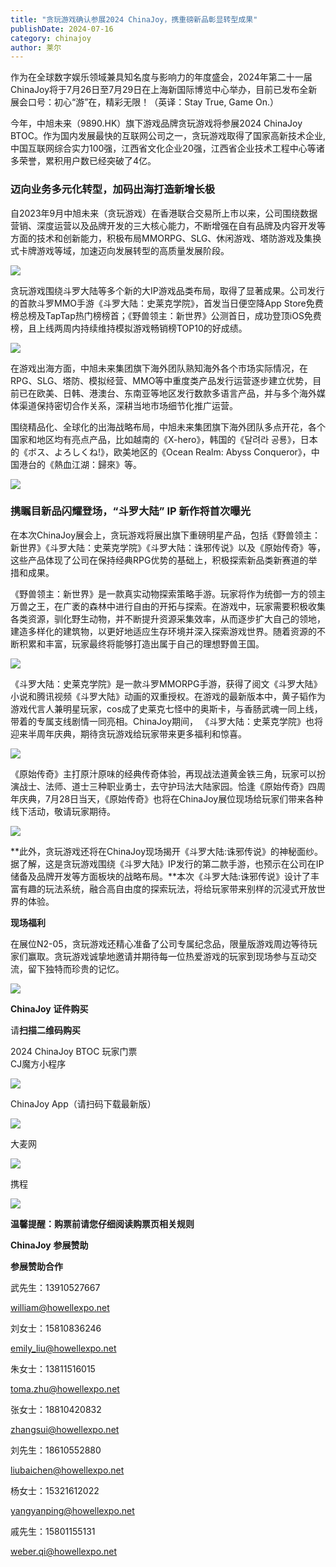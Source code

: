```yaml
---
title: "贪玩游戏确认参展2024 ChinaJoy，携重磅新品彰显转型成果"
publishDate: 2024-07-16
category: chinajoy
author: 莱尔
---
```


作为在全球数字娱乐领域兼具知名度与影响力的年度盛会，2024年第二十一届ChinaJoy将于7月26日至7月29日在上海新国际博览中心举办，目前已发布全新展会口号：初心“游”在，精彩无限！（英译：Stay True, Game On.）

今年，中旭未来（9890.HK）旗下游戏品牌贪玩游戏将参展2024 ChinaJoy BTOC。作为国内发展最快的互联网公司之一，贪玩游戏取得了国家高新技术企业,中国互联网综合实力100强，江西省文化企业20强，江西省企业技术工程中心等诸多荣誉，累积用户数已经突破了4亿。

### **迈向业务多元化转型，加码出海打造新增长极**

自2023年9月中旭未来（贪玩游戏）在香港联合交易所上市以来，公司围绕数据营销、深度运营以及品牌开发的三大核心能力，不断增强在自有品牌及内容开发等方面的技术和创新能力，积极布局MMORPG、SLG、休闲游戏、塔防游戏及集换式卡牌游戏等域，加速迈向发展转型的高质量发展阶段。

![](https://ec-net-1251389766.cos.ap-shanghai.myqcloud.com/wp-content/uploads/2024/07/20240716204148250.png)

贪玩游戏围绕斗罗大陆等多个新的大IP游戏品类布局，取得了显著成果。公司发行的首款斗罗MMO手游《斗罗大陆：史莱克学院》，首发当日便空降App Store免费榜总榜及TapTap热门榜榜首；《野兽领主：新世界》公测首日，成功登顶iOS免费榜，且上线两周内持续维持模拟游戏畅销榜TOP10的好成绩。

![](https://ec-net-1251389766.cos.ap-shanghai.myqcloud.com/wp-content/uploads/2024/07/20240716204150300.png)

在游戏出海方面，中旭未来集团旗下海外团队熟知海外各个市场实际情况，在RPG、SLG、塔防、模拟经营、MMO等中重度类产品发行运营逐步建立优势，目前已在欧美、日韩、港澳台、东南亚等地区发行数款多语言产品，并与多个海外媒体渠道保持密切合作关系，深耕当地市场细节化推广运营。

围绕精品化、全球化的出海战略布局，中旭未来集团旗下海外团队多点开花，各个国家和地区均有亮点产品，比如越南的《X-hero》，韩国的《달려라 공룡》，日本的《ボス、よろしくね!》，欧美地区的《Ocean Realm: Abyss Conqueror》，中国港台的《熱血江湖：歸來》等。

![](https://ec-net-1251389766.cos.ap-shanghai.myqcloud.com/wp-content/uploads/2024/07/20240716204154729.png)

### **携瞩目新品闪耀登场，“斗罗大陆” IP 新作将首次曝光**

在本次ChinaJoy展会上，贪玩游戏将展出旗下重磅明星产品，包括《野兽领主：新世界》《斗罗大陆：史莱克学院》《斗罗大陆：诛邪传说》以及《原始传奇》等，这些产品体现了公司在保持经典RPG优势的基础上，积极探索新品类新赛道的举措和成果。

《野兽领主：新世界》是一款真实动物探索策略手游。玩家将作为统御一方的领主万兽之王，在广袤的森林中进行自由的开拓与探索。在游戏中，玩家需要积极收集各类资源，驯化野生动物，并不断提升资源采集效率，从而逐步扩大自己的领地，建造多样化的建筑物，以更好地适应生存环境并深入探索游戏世界。随着资源的不断积累和丰富，玩家最终将能够打造出属于自己的理想野兽王国。

![](https://ec-net-1251389766.cos.ap-shanghai.myqcloud.com/wp-content/uploads/2024/07/20240716204156662.png)

《斗罗大陆：史莱克学院》是一款斗罗MMORPG手游，获得了阅文《斗罗大陆》小说和腾讯视频《斗罗大陆》动画的双重授权。在游戏的最新版本中，黄子韬作为游戏代言人兼明星玩家，cos成了史莱克七怪中的奥斯卡，与香肠武魂一同上线，带着的专属支线剧情一同亮相。ChinaJoy期间， 《斗罗大陆：史莱克学院》也将迎来半周年庆典，期待贪玩游戏给玩家带来更多福利和惊喜。

![](https://ec-net-1251389766.cos.ap-shanghai.myqcloud.com/wp-content/uploads/2024/07/20240716204159641.png)

《原始传奇》主打原汁原味的经典传奇体验，再现战法道黄金铁三角，玩家可以扮演战士、法师、道士三种职业勇士，去守护玛法大陆家园。恰逢《原始传奇》四周年庆典，7月28日当天，《原始传奇》也将在ChinaJoy展位现场给玩家们带来各种线下活动，敬请玩家期待。

![](https://ec-net-1251389766.cos.ap-shanghai.myqcloud.com/wp-content/uploads/2024/07/20240716204201421.png)

**此外，贪玩游戏还将在ChinaJoy现场揭开《斗罗大陆:诛邪传说》的神秘面纱。据了解，这是贪玩游戏围绕《斗罗大陆》IP发行的第二款手游，也预示在公司在IP储备及品牌开发等方面板块的战略布局。**本次《斗罗大陆:诛邪传说》设计了丰富有趣的玩法系统，融合高自由度的探索玩法，将给玩家带来别样的沉浸式开放世界的体验。

  
**现场福利**

在展位N2-05，贪玩游戏还精心准备了公司专属纪念品，限量版游戏周边等待玩家们赢取。贪玩游戏诚挚地邀请并期待每一位热爱游戏的玩家到现场参与互动交流，留下独特而珍贵的记忆。

![](https://ec-net-1251389766.cos.ap-shanghai.myqcloud.com/wp-content/uploads/2024/07/20240716204203612.png)

**ChinaJoy** **证件购买**

  
请**扫描二维码购买**

2024 ChinaJoy BTOC 玩家门票  
CJ魔方小程序  

![](https://ec-net-1251389766.cos.ap-shanghai.myqcloud.com/wp-content/uploads/2024/07/20240716204209322.png)

  
ChinaJoy App（请扫码下载最新版）

![](https://ec-net-1251389766.cos.ap-shanghai.myqcloud.com/wp-content/uploads/2024/07/20240716204212974.png)

大麦网

![](https://ec-net-1251389766.cos.ap-shanghai.myqcloud.com/wp-content/uploads/2024/07/20240716204214689.png)

携程

![](https://ec-net-1251389766.cos.ap-shanghai.myqcloud.com/wp-content/uploads/2024/07/20240716204216389.png)

**温馨提醒：购票前请您仔细阅读购票页相关规则**

**ChinaJoy** **参展赞助**

**参展赞助合作**

武先生：13910527667

[william@howellexpo.net](mailto:william@howellexpo.net)

刘女士：15810836246

[emily\_liu@howellexpo.net](mailto:emily_liu@howellexpo.net)

朱女士：13811516015

[toma.zhu@howellexpo.net](mailto:toma.zhu@howellexpo.net)

张女士：18810420832

[zhangsui@howellexpo.net](mailto:zhangsui@howellexpo.net)

刘先生：18610552880

[liubaichen@howellexpo.net](mailto:liubaichen@howellexpo.net)

杨女士：15321612022

[yangyanping@howellexpo.net](mailto:yangyanping@howellexpo.net)

戚先生：15801155131

weber.qi@howellexpo.net
